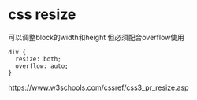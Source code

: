 # css resize

可以调整block的width和height
但必须配合overflow使用


```
div {
  resize: both;
  overflow: auto;
}
```

https://www.w3schools.com/cssref/css3_pr_resize.asp








